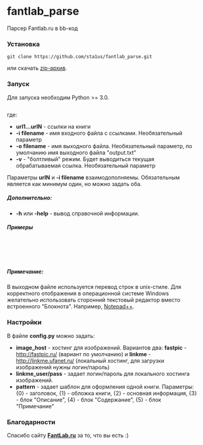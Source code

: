 # fantlab_parse
Парсер Fantlab.ru в bb-код

### Установка
```
git clone https://github.com/sta1us/fantlab_parse.git
```

или скачать [zip-архив](https://github.com/sta1us/fantlab_parse/archive/master.zip).
### Запуск
Для запуска необходим Python >= 3.0. 

```python fantlab_parse.py url1 [url2 [... urlN]][-i filename] [-o filename] [-v]
```

 где:
 
- **url1...urlN** - ссылки на книги
- **-i filename** - имя входного файла с ссылками. Необязательный параметр
- **-o filename** - имя выходного файла. Необязательный параметр, по умолчанию имя выходного файла "output.txt"
- **-v** - "болтливый" режим. Будет выводиться текущая обрабатываемая ссылка. Необязательный параметр

Параметры **urlN** и **-i filename** взаимодополняемы. Обязательным является как минимум один, но можно задать оба.

##### Дополнительно:

- **-h** или **-help** - вывод справочной информации. 

##### Примеры

```python fantlab_parse.py -h
```

```python fantlab_parse.py https://fantlab.ru/edition146046
```

```python fantlab_parse.py -i links.txt
```

```python fantlab_parse.py https://fantlab.ru/edition146046 -o code.txt
```

```python fantlab_parse.py https://fantlab.ru/edition146046 -i links.txt -o code.txt -v
```
##### Примечание:
В выходном файле используется перевод строк в unix-стиле. Для корректного отображения в операционной системе Windows желательно использовать сторонний текстовый редактор вместо встроенного "Блокнота". Например, [Notepad++](https://notepad-plus-plus.org/). 

### Настройки
В файле **config.py** можно задать:

- **image_host** - хостинг для изображений.
 Вариантов два:  **fastpic** - http://fastpic.ru/ (вариант по умолчанию) и **linkme** - http://linkme.ufanet.ru/ (локальный хостинг, для загрузки изображений нужны логин/пароль)
- **linkme_user/pass** - задает логин/пароль для локального хостинга изображений.
- **pattern** - задает шаблон для оформления одной книги. Параметры: {0} - заголовок, {1} - обложка книги, {2} - основная информация, {3} - блок "Описание", {4} - блок "Содержание", {5} - блок "Примечание"

### Благодарности
Спасибо сайту **[FantLab.ru](https://fantlab.ru)** за то, что вы есть :)
